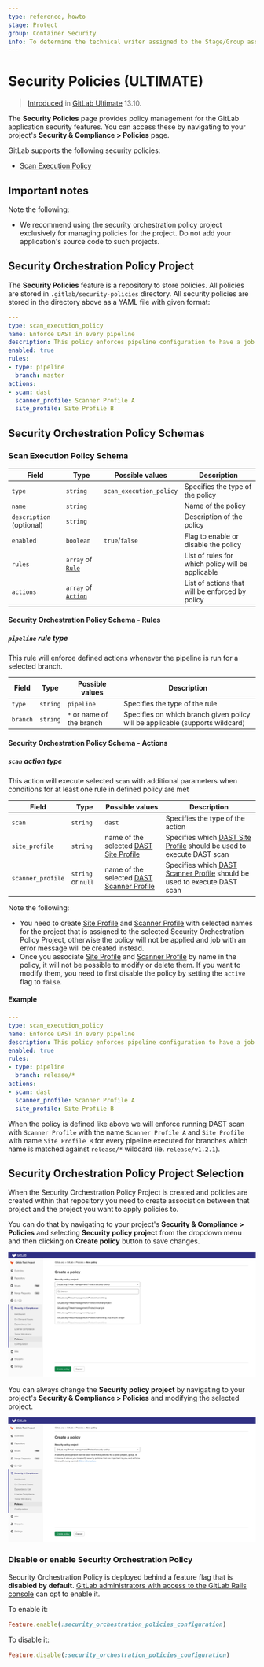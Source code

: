 ```yaml
---
type: reference, howto
stage: Protect
group: Container Security
info: To determine the technical writer assigned to the Stage/Group associated with this page, see https://about.gitlab.com/handbook/engineering/ux/technical-writing/#assignments
---
```


# Security Policies **(ULTIMATE)**

> [Introduced](https://gitlab.com/groups/gitlab-org/-/epics/5329) in [GitLab Ultimate](https://about.gitlab.com/pricing/) 13.10.

The **Security Policies** page provides policy management
for the GitLab application security features. You can access
these by navigating to your project's **Security & Compliance > Policies** page.

GitLab supports the following security policies:

- [Scan Execution Policy](#scan-execution-policy-schema)

## Important notes

Note the following:

- We recommend using the security orchestration policy project exclusively for managing policies for the project.
  Do not add your application's source code to such projects.

## Security Orchestration Policy Project

The **Security Policies** feature is a repository to store policies. All policies are stored in `.gitlab/security-policies`
directory. All security policies are stored in the directory above as a YAML file with given format:

```yaml
---
type: scan_execution_policy
name: Enforce DAST in every pipeline
description: This policy enforces pipeline configuration to have a job with DAST scan
enabled: true
rules:
- type: pipeline
  branch: master
actions:
- scan: dast
  scanner_profile: Scanner Profile A
  site_profile: Site Profile B
```

## Security Orchestration Policy Schemas

### Scan Execution Policy Schema

| Field | Type | Possible values | Description |
|-|-|-|-|
| `type` | `string` | `scan_execution_policy` | Specifies the type of the policy |
| `name` | `string` |  | Name of the policy |
| `description` (optional) | `string` |  | Description of the policy |
| `enabled` | `boolean` | `true`/`false` | Flag to enable or disable the policy |
| `rules` | `array` of [`Rule`](#security-orchestration-policy-schema---rules) |  | List of rules for which policy will be applicable |
| `actions` | `array` of [`Action`](#security-orchestration-policy-schema---actions) |  | List of actions that will be enforced by policy |

#### Security Orchestration Policy Schema - Rules

##### `pipeline` rule type

This rule will enforce defined actions whenever the pipeline is run for a selected branch.

| Field | Type | Possible values | Description |
|-|-|-|-|
| `type` | `string` | `pipeline` | Specifies the type of the rule |
| `branch` | `string` | `*` or name of the branch | Specifies on which branch given policy will be applicable (supports wildcard) |

#### Security Orchestration Policy Schema - Actions

##### `scan` action type

This action will execute selected `scan` with additional parameters when conditions for at least one rule in defined policy are met

| Field | Type | Possible values | Description |
|-|-|-|-|
| `scan` | `string` | `dast` | Specifies the type of the action |
| `site_profile` | `string` | name of the selected [DAST Site Profile](../dast/index.md#site-profile) | Specifies which [DAST Site Profile](../dast/index.md#site-profile) should be used to execute DAST scan  |
| `scanner_profile` | `string` or `null` | name of the selected [DAST Scanner Profile](../dast/index.md#scanner-profile) | Specifies which [DAST Scanner Profile](../dast/index.md#scanner-profile) should be used to execute DAST scan  |

Note the following:

- You need to create [Site Profile](../dast/index.md#site-profile) and [Scanner Profile](../dast/index.md#scanner-profile) with selected names for the project that is assigned to the selected Security Orchestration Policy Project,
  otherwise the policy will not be applied and job with an error message will be created instead.
- Once you associate [Site Profile](../dast/index.md#site-profile) and [Scanner Profile](../dast/index.md#scanner-profile) by name in the policy,
  it will not be possible to modify or delete them. If you want to modify them, you need to first disable the policy by setting the `active` flag to `false`.

#### Example

```yaml
---
type: scan_execution_policy
name: Enforce DAST in every pipeline
description: This policy enforces pipeline configuration to have a job with DAST scan
enabled: true
rules:
- type: pipeline
  branch: release/*
actions:
- scan: dast
  scanner_profile: Scanner Profile A
  site_profile: Site Profile B
```

When the policy is defined like above we will enforce running DAST scan with `Scanner Profile` with the name `Scanner Profile A`
and `Site Profile` with name `Site Profile B` for every pipeline executed for branches which name is matched against `release/*`
wildcard (ie. `release/v1.2.1`).

## Security Orchestration Policy Project Selection

When the Security Orchestration Policy Project is created and policies are created within that repository you need to create
association between that project and the project you want to apply policies to.

You can do that by navigating to your project's **Security & Compliance > Policies** and selecting **Security policy project**
from the dropdown menu and then clicking on **Create policy** button to save changes.

![Security Policy Select Dropdown](img/policy-select-dropdown.png)

You can always change the **Security policy project** by navigating to your project's **Security & Compliance > Policies**
and modifying the selected project.

![Security Policy Select](img/policy-select.png)

### Disable or enable Security Orchestration Policy

Security Orchestration Policy is deployed behind a feature flag that is **disabled by default**.
[GitLab administrators with access to the GitLab Rails console](../../../administration/feature_flags.md)
can opt to enable it.

To enable it:

```ruby
Feature.enable(:security_orchestration_policies_configuration)
```

To disable it:

```ruby
Feature.disable(:security_orchestration_policies_configuration)
```
